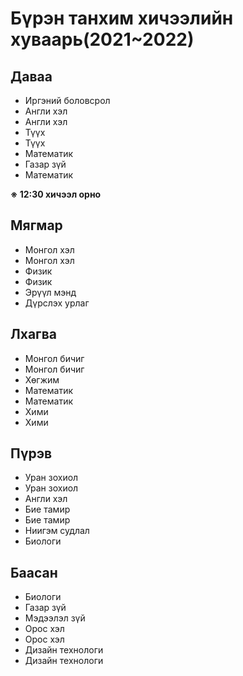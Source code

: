 # Бүрэн танхим хичээлийн хуваарь(2021~2022)

## Даваа
* Иргэний боловсрол
* Англи хэл
* Англи хэл
* Түүх
* Түүх
* Математик
* Газар зүй
* Математик

**※ 12:30 хичээл орно**
## Мягмар
* Монгол хэл
* Монгол хэл
* Физик
* Физик
* Эрүүл мэнд
* Дүрслэх урлаг

## Лхагва
* Монгол бичиг
* Монгол бичиг
* Хөгжим
* Математик
* Математик
* Хими
* Хими

## Пүрэв
* Уран зохиол
* Уран зохиол
* Англи хэл
* Бие тамир
* Бие тамир
* Ниигэм судлал
* Биологи

## Баасан
* Биологи
* Газар зүй
* Мэдээлэл зүй
* Орос хэл
* Орос хэл
* Дизайн технологи
* Дизайн технологи
